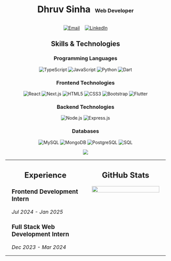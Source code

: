 <div align="center">
  <h1 style="display: inline-block;">Dhruv Sinha</h1>
  <h3 style="display: inline-block; margin-left: 10px;">Web Developer</h3>
  <br/>
  
  <p align="center">
    <a href="mailto:dhruv.sinha06@gmail.com"><img src="https://img.shields.io/badge/Email-dhruv.sinha06%40gmail.com-red?style=flat-square&logo=gmail&logoColor=white" alt="Email"></a>
    &nbsp;&nbsp;
    <a href="https://www.linkedin.com/in/dhruvsinha2003"><img src="https://img.shields.io/badge/LinkedIn-dhruvsinha2003-blue?style=flat-square&logo=linkedin&logoColor=white" alt="LinkedIn"></a>
  </p>
</div>

<div align="center">

## Skills & Technologies

### Programming Languages
![TypeScript](https://img.shields.io/badge/-TypeScript-3178C6?style=flat-square&logo=typescript&logoColor=white)
![JavaScript](https://img.shields.io/badge/-JavaScript-F7DF1E?style=flat-square&logo=javascript&logoColor=black)
![Python](https://img.shields.io/badge/-Python-3776AB?style=flat-square&logo=python&logoColor=white)
![Dart](https://img.shields.io/badge/-Dart-0175C2?style=flat-square&logo=dart&logoColor=white)

### Frontend Technologies
![React](https://img.shields.io/badge/-React-61DAFB?style=flat-square&logo=react&logoColor=black)
![Next.js](https://img.shields.io/badge/-Next.js-000000?style=flat-square&logo=next.js&logoColor=white)
![HTML5](https://img.shields.io/badge/-HTML5-E34F26?style=flat-square&logo=html5&logoColor=white)
![CSS3](https://img.shields.io/badge/-CSS3-1572B6?style=flat-square&logo=css3&logoColor=white)
![Bootstrap](https://img.shields.io/badge/-Bootstrap-7952B3?style=flat-square&logo=bootstrap&logoColor=white)
![Flutter](https://img.shields.io/badge/-Flutter-02569B?style=flat-square&logo=flutter&logoColor=white)

### Backend Technologies
![Node.js](https://img.shields.io/badge/-Node.js-339933?style=flat-square&logo=node.js&logoColor=white)
![Express.js](https://img.shields.io/badge/-Express.js-000000?style=flat-square&logo=express&logoColor=white)

### Databases
![MySQL](https://img.shields.io/badge/-MySQL-4479A1?style=flat-square&logo=mysql&logoColor=white)
![MongoDB](https://img.shields.io/badge/-MongoDB-47A248?style=flat-square&logo=mongodb&logoColor=white)
![PostgreSQL](https://img.shields.io/badge/-PostgreSQL-336791?style=flat-square&logo=postgresql&logoColor=white)
![SQL](https://img.shields.io/badge/-SQL-4479A1?style=flat-square&logo=amazon-dynamodb&logoColor=white)
<br/>

[![](https://streak-stats.demolab.com?user=DhruvSinha2003&theme=transparent&hide_border=true)](https://git.io/streak-stats)
<br/>


<table align="center" border="0" cellspacing="0" cellpadding="0">
  <tr>
    <td valign="top" width="50%" style="padding: 0 20px;">
      <h2 align="center">Experience</h2>
      <div align="left">
        <h3>Frontend Development Intern</h3>
        <p><em>Jul 2024 - Jan 2025</em></p>
        <h3>Full Stack Web Development Intern</h3>
        <p><em>Dec 2023 - Mar 2024</em></p>
      </div>
    </td>
    <td valign="top" width="50%" style="padding: 0 20px;">
      <h2 align="center">GitHub Stats</h2>
      <img width="100%" src="https://github-readme-stats.vercel.app/api/top-langs/?username=DhruvSinha2003&layout=compact&theme=github_dark&border_color=30363d" />
    </td>
  </tr>
</table>

</div>
